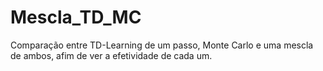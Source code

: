 # Mescla_TD_MC
Comparação entre TD-Learning de um passo, Monte Carlo e uma mescla de ambos, afim de ver a efetividade de cada um.
